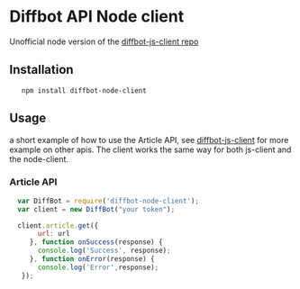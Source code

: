 # Diffbot API Node client

Unofficial node version of the [diffbot-js-client repo](https://github.com/diffbot/diffbot-js-client)

## Installation

```
   npm install diffbot-node-client
```

## Usage

a short example of how to use the  Article API, see [diffbot-js-client](https://github.com/diffbot/diffbot-js-client)
for more example on other apis.  The client works the same way for both js-client and the node-client.

### Article API

```JavaScript
  var DiffBot = require('diffbot-node-client');
  var client = new DiffBot("your token");

  client.article.get({
       url: url
     }, function onSuccess(response) {
       console.log('Success', response);
     }, function onError(response) {
       console.log('Error',response);
   });
```
